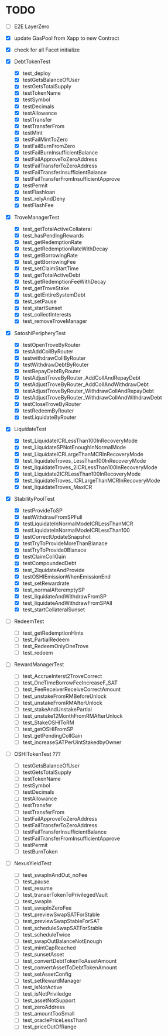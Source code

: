 # TODO

- [ ] E2E LayerZero
- [x] update GasPool from Xapp to new Contract
- [x] check for all Facet initialize

- [x] DebtTokenTest
  - [x] test_deploy
  - [x] testGetsBalanceOfUser
  - [x] testGetsTotalSupply
  - [x] testTokenName
  - [x] testSymbol
  - [x] testDecimals
  - [x] testAllowance
  - [x] testTransfer
  - [x] testTransferFrom
  - [x] testMint
  - [x] testFailMintToZero
  - [x] testFailBurnFromZero
  - [x] testFailBurnInsufficientBalance
  - [x] testFailApproveToZeroAddress
  - [x] testFailTransferToZeroAddress
  - [x] testFailTransferInsufficientBalance
  - [x] testFailTransferFromInsufficientApprove
  - [x] testPermit
  - [x] testFlashloan
  - [x] test_relyAndDeny
  - [x] testFlashFee

- [x] TroveManagerTest
  - [x] test_getTotalActiveCollateral
  - [x] test_hasPendingRewards
  - [x] test_getRedemptionRate
  - [x] test_getRedemptionRateWithDecay
  - [x] test_getBorrowingRate
  - [x] test_getBorrowingFee
  - [x] test_setClaimStartTime
  - [x] test_getTotalActiveDebt
  - [x] test_getRedemptionFeeWithDecay
  - [x] test_getTroveStake
  - [x] test_getEntireSystemDebt
  - [x] test_setPause
  - [x] test_startSunset
  - [x] test_collectInterests
  - [x] test_removeTroveManager

- [x] SatoshiPeripheryTest
  - [x] testOpenTroveByRouter
  - [x] testAddCollByRouter
  - [x] testwithdrawCollByRouter
  - [x] testWithdrawDebtByRouter
  - [x] testRepayDebtByRouter
  - [x] testAdjustTroveByRouter_AddCollAndRepayDebt
  - [x] testAdjustTroveByRouter_AddCollAndWithdrawDebt
  - [x] testAdjustTroveByRouter_WithdrawCollAndRepayDebt
  - [x] testAdjustTroveByRouter_WithdrawCollAndWithdrawDebt
  - [x] testCloseTroveByRouter
  - [x] testRedeemByRouter
  - [x] testLiquidateByRouter

- [x] LiquidateTest
  - [x] test_LiquidateICRLessThan100InRecoveryMode
  - [x] test_LiquidateSPNotEnoughInNormalMode
  - [x] test_LiquidateICRLargeThanMCRInRecoveryMode
  - [x] test_liquidateTroves_LessThan100InRecoveryMode
  - [x] test_liquidateTroves_2ICRLessThan100InRecoveryMode
  - [x] test_Liquidate2ICRLessThan100InRecoveryMode
  - [x] test_liquidateTroves_ICRLargeThanMCRInRecoveryMode
  - [x] test_liquidateTroves_MaxICR

- [x] StabilityPoolTest
  - [x] testProvideToSP
  - [x] testWithdrawFromSPFull
  - [x] testLiquidateInNormalModeICRLessThanMCR
  - [x] testLiquidateInNormalModeICRLessThan100
  - [x] testCorrectUpdateSnapshot
  - [x] testTryToProvideMoreThanBlanace
  - [x] testTryToProvide0Blanace
  - [x] testClaimCollGain
  - [x] testCompoundedDebt
  - [x] test_2lquidateAndProvide
  - [x] testOSHIEmissionWhenEmissionEnd
  - [x] test_setRewardrate
  - [x] test_normalAfteremptySP
  - [x] test_liquidateAndWithdrawFromSP
  - [x] test_liquidateAndWithdrawFromSPAll
  - [x] test_startCollateralSunset

- [ ] RedeemTest
  - [ ] test_getRedemptionHints
  - [ ] test_PartialRedeem
  - [ ] test_RedeemOnlyOneTrove
  - [ ] test_redeem

- [ ] RewardManagerTest
  - [ ] test_AccrueInterst2TroveCorrect
  - [ ] test_OneTimeBorrowFeeIncreaseF_SAT
  - [ ] test_FeeReceiverReceiveCorrectAmount
  - [ ] test_unstakeFromRMBeforeUnlock
  - [ ] test_unstakeFromRMAfterUnlock
  - [ ] test_stakeAndUnstakePartial
  - [ ] test_unstake12MonthFromRMAfterUnlock
  - [ ] test_StakeOSHIToRM
  - [ ] test_getOSHIFromSP
  - [ ] test_getPendingCollGain
  - [ ] test_increaseSATPerUintStakedbyOwner

- [ ] OSHITokenTest ???
  - [ ] testGetsBalanceOfUser
  - [ ] testGetsTotalSupply
  - [ ] testTokenName
  - [ ] testSymbol
  - [ ] testDecimals
  - [ ] testAllowance
  - [ ] testTransfer
  - [ ] testTransferFrom
  - [ ] testFailApproveToZeroAddress
  - [ ] testFailTransferToZeroAddress
  - [ ] testFailTransferInsufficientBalance
  - [ ] testFailTransferFromInsufficientApprove
  - [ ] testPermit
  - [ ] testBurnToken

- [ ] NexusYieldTest
  - [ ] test_swapInAndOut_noFee
  - [ ] test_pause
  - [ ] test_resume
  - [ ] test_transerTokenToPrivilegedVault
  - [ ] test_swapIn
  - [ ] test_swapInZeroFee
  - [ ] test_previewSwapSATForStable
  - [ ] test_previewSwapStableForSAT
  - [ ] test_scheduleSwapSATForStable
  - [ ] test_scheduleTwice
  - [ ] test_swapOutBalanceNotEnough
  - [ ] test_mintCapReached
  - [ ] test_sunsetAsset
  - [ ] test_convertDebtTokenToAssetAmount
  - [ ] test_convertAssetToDebtTokenAmount
  - [ ] test_setAssetConfig
  - [ ] test_setRewardManager
  - [ ] test_isNotActive
  - [ ] test_isNotPriviledge
  - [ ] test_assetNotSupport
  - [ ] test_zeroAddress
  - [ ] test_amountTooSmall
  - [ ] test_oraclePriceLessThan1
  - [ ] test_priceOutOfRange